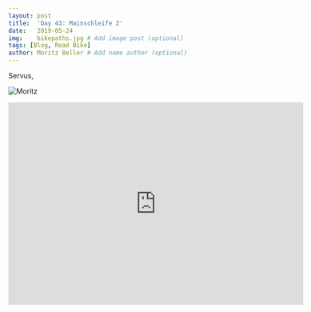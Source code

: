 ```yaml
---
layout: post
title:  'Day 43: Mainschleife 2'
date:   2019-05-24
img:    bikepaths.jpg # Add image post (optional)
tags: [Blog, Road Bike]
author: Moritz Beller # Add name author (optional)
---
```


Servus,

![Moritz]({{site.baseurl}}/assets/img/moritz.png)

<iframe height='405' width='590' frameborder='0'
allowtransparency='true' scrolling='no'
src='https://www.strava.com/activities/2393468789/embed/dcaddd90ab46b3bd6f9687dfb294153323a2ba4b'></iframe>